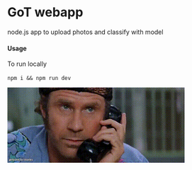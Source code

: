 GoT webapp
======
node.js app to upload photos and classify with model


#### Usage
To run locally

`npm i && npm run dev`



![alt text](https://github.com/chzbrgr71/got-image-classification/raw/master/webapp/public/img/two-dragons.gif "Logo Title Text 1")
